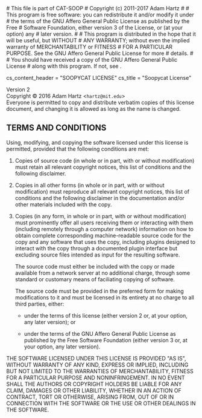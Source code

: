 <python>
# This file is part of CAT-SOOP
# Copyright (c) 2011-2017 Adam Hartz <hartz@mit.edu>
#
# This program is free software: you can redistribute it and/or modify it under
# the terms of the GNU Affero General Public License as published by the Free
# Software Foundation, either version 3 of the License, or (at your option) any
# later version.
#
# This program is distributed in the hope that it will be useful, but WITHOUT
# ANY WARRANTY; without even the implied warranty of MERCHANTABILITY or FITNESS
# FOR A PARTICULAR PURPOSE.  See the GNU Affero General Public License for more
# details.
#
# You should have received a copy of the GNU Affero General Public License
# along with this program.  If not, see <http://www.gnu.org/licenses/>.

cs_content_header = "SOOPYCAT LICENSE"
cs_title = "Soopycat License"
</python> 

Version 2
<br/>Copyright &copy; 2016 Adam Hartz &lt;`hartz@mit.edu`&gt;
<br/>Everyone is permitted to copy and distribute verbatim copies of this license
document, and changing it is allowed as long as the name is changed.

## TERMS AND CONDITIONS

Using, modifying, and copying the software licensed under this license is
permitted, provided that the following conditions are met:

1. Copies of source code (in whole or in part, with or without modification)
    must retain all relevant copyright notices, this list of conditions and the
    following disclaimer.

2. Copies in all other forms (in whole or in part, with or without
    modification) must reproduce all relevant copyright notices, this list of
    conditions and the following disclaimer in the documentation and/or other
    materials included with the copy.

3. Copies (in any form, in whole or in part, with or without modification) must
    prominently offer all users receiving them or interacting with them
    (including remotely through a computer network) information on how to
    obtain complete corresponding machine-readable source code for the copy and
    any software that uses the copy, including plugins designed to interact with
    the copy through a documented plugin interface but excluding source files
    intended as input for the resulting software.

    The source code must either be included with the copy or made available
    from a network server at no additional charge, through some standard or
    customary means of faciliating copying of software.

    The source code must be provided in the preferred form for making
    modifications to it and must be licensed in its entirety at no charge to
    all third parties, either:

    * under the terms of this license (either version 2 or, at your option,
        any later version); or

    * under the terms of the GNU Affero General Public License as published
        by the Free Software Foundation (either version 3 or, at your option,
        any later version).

THE SOFTWARE LICENSED UNDER THIS LICENSE IS PROVIDED "AS IS", WITHOUT WARRANTY
OF ANY KIND, EXPRESS OR IMPLIED, INCLUDING BUT NOT LIMITED TO THE WARRANTIES OF
MERCHANTABILITY, FITNESS FOR A PARTICULAR PURPOSE AND NONINFRINGEMENT. IN NO
EVENT SHALL THE AUTHORS OR COPYRIGHT HOLDERS BE LIABLE FOR ANY CLAIM, DAMAGES
OR OTHER LIABILITY, WHETHER IN AN ACTION OF CONTRACT, TORT OR OTHERWISE,
ARISING FROM, OUT OF OR IN CONNECTION WITH THE SOFTWARE OR THE USE OR OTHER
DEALINGS IN THE SOFTWARE.
